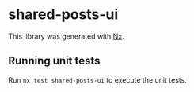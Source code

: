# shared-posts-ui

This library was generated with [Nx](https://nx.dev).

## Running unit tests

Run `nx test shared-posts-ui` to execute the unit tests.

